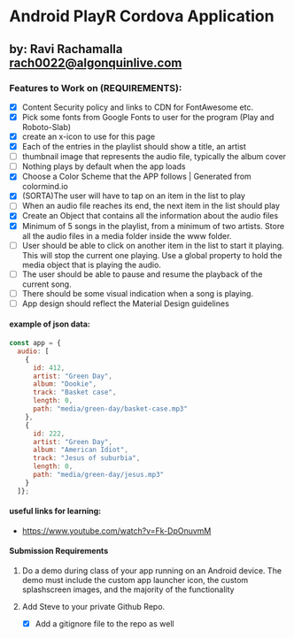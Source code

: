 # Android PlayR Cordova Application
## by: Ravi Rachamalla rach0022@algonquinlive.com


### Features to Work on (REQUIREMENTS):
- [x] Content Security policy and links to CDN for FontAwesome etc.
- [x] Pick some fonts from Google Fonts to user for the program (Play and Roboto-Slab)
- [x] create an x-icon to use for this page
- [x] Each of the entries in the playlist should show a title, an artist
- [ ] thumbnail image that represents the audio file, typically the album cover
- [ ] Nothing plays by default when the app loads
- [x] Choose a Color Scheme that the APP follows | Generated from colormind.io
- [x] (SORTA)The user will have to tap on an item in the list to play
- [ ] When an audio file reaches its end, the next item in the list should play
- [x] Create an Object that contains all the information about the audio files
- [x] Minimum of 5 songs in the playlist, from a minimum of two artists. Store all the audio files in a media folder inside the www folder.
- [ ] User should be able to click on another item in the list to start it playing. This will stop the current one playing. Use a global property to hold the media object that is playing the audio.
- [ ] The user should be able to pause and resume the playback of the current song.
- [ ] There should be some visual indication when a song is playing.
- [ ] App design should reflect the Material Design guidelines

#### example of json data: 
```js
const app = {
  audio: [
    {
      id: 412,
      artist: "Green Day",
      album: "Dookie",
      track: "Basket case",
      length: 0,
      path: "media/green-day/basket-case.mp3"
    },
    {
      id: 222,
      artist: "Green Day",
      album: "American Idiot",
      track: "Jesus of suburbia",
      length: 0,
      path: "media/green-day/jesus.mp3"
    }
  ]};
```

#### useful links for learning:
- https://www.youtube.com/watch?v=Fk-DpOnuvmM

#### Submission Requirements
1. Do a demo during class of your app running on an Android device. The demo must include the custom app launcher icon, the custom splashscreen images, and the majority of the functionality

2. Add Steve to your private Github Repo.
    - [x] Add a gitignore file to the repo as well